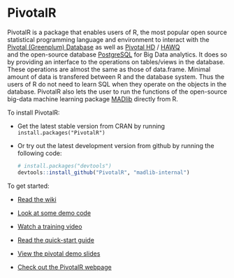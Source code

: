 PivotalR
=======

PivotalR is a package that enables users of R, the most popular open source statistical programming language 
and environment to interact with the [Pivotal (Greenplum) Database](http://www.greenplum.com/products/greenplum-database) 
as well as [Pivotal HD](http://www.greenplum.com/products/pivotal-hd) / [HAWQ](http://www.greenplum.com/blog/dive-in/hawq-the-new-benchmark-for-sql-on-hadoop)  
and the open-source database [PostgreSQL](http://www.postgresql.org/) for Big Data 
analytics. It does so by providing an interface to the operations on tables/views in the database. These 
operations are almost the same as those of data.frame. Minimal amount of data is transfered between R and 
the database system. Thus the users of R do not need to learn SQL when they 
operate on the objects in the database. PivotalR also lets the user to run the functions of the open-source 
big-data machine 
learning package [MADlib](http://madlib.net/) directly from R.

To install PivotalR:

* Get the latest stable version from CRAN by running `install.packages("PivotalR")`

* Or try out the latest development version from github by running the following code:

    ```R
    # install.packages("devtools")
    devtools::install_github("PivotalR", "madlib-internal")
    ```

To get started:

* [Read the wiki](https://github.com/madlib-internal/PivotalR/wiki)

* [Look at some demo code](https://github.com/madlib-internal/PivotalR/wiki/Example)

* [Watch a training video](https://docs.google.com/file/d/0B9bfZ-YiuzxQc1RWTEJJZ2V1TWc/edit?usp=sharing)

* [Read the quick-start guide](https://github.com/wjjung317/gp-r/blob/master/docs/PivotalR-quick-start%20v2.pdf) 

* [View the pivotal demo slides](https://docs.google.com/presentation/d/103dv1h4VBCBAixqpezJzWmffyrcRR2h9MCJBTfMOBIM/edit?usp=sharing)

* [Check out the PivotalR webpage](http://madlib-internal.github.io/PivotalR)

